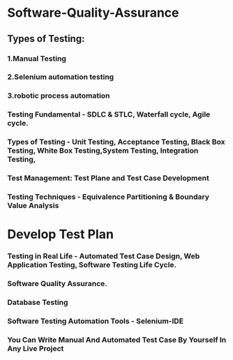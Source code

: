 # Software-Quality-Assurance

## Types of Testing: 

### 1.Manual Testing
### 2.Selenium automation testing
### 3.robotic process automation 

### Testing Fundamental - SDLC & STLC, Waterfall cycle, Agile cycle.
### Types of Testing - Unit Testing, Acceptance Testing, Black Box Testing, White Box Testing,System Testing, Integration Testing,
### Test Management: Test Plane and Test Case Development
### Testing Techniques - Equivalence Partitioning & Boundary Value Analysis

# Develop Test Plan

### Testing in Real Life - Automated Test Case Design, Web Application Testing, Software Testing Life Cycle.
### Software Quality Assurance.
### Database Testing
### Software Testing Automation Tools - Selenium-IDE
### You Can Write Manual And Automated Test Case By Yourself In Any Live Project

